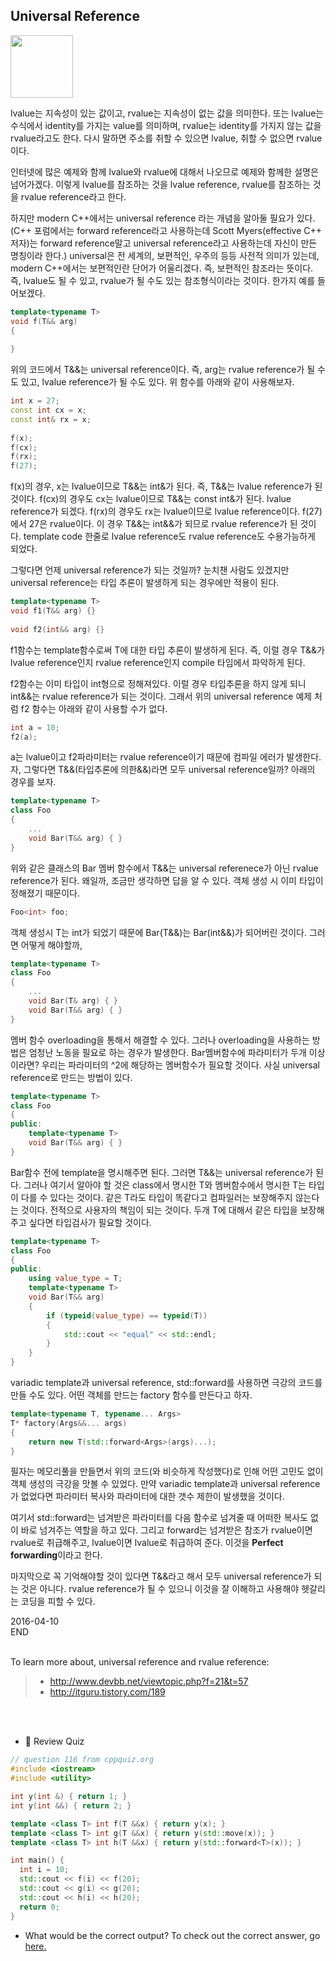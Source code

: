 ## Universal Reference

<img src="http://static.tumblr.com/f7d551f573e8f94213536d8a0ceb1881/wqrjyce/yNRmq27fy/tumblr_static_tumblr_static_ayanami_rei_neon_genesis_evangelion_desktop_1920x1080_hd-wallpaper-1071766s.jpg" width="100">

<br/>


lvalue는 지속성이 있는 값이고, rvalue는 지속성이 없는 값을 의미한다. 또는 lvalue는 수식에서 identity를 가지는 value를 의미하며, rvalue는 identity를 가지지 않는 값을 rvalue라고도 한다. 다시 말하면 주소를 취할 수 있으면 lvalue, 취할 수 없으면 rvalue이다.

인터넷에 많은 예제와 함께 lvalue와 rvalue에 대해서 나오므로 예제와 함께한 설명은 넘어가겠다. 이렇게 lvalue를 참조하는 것을 lvalue reference, rvalue를 참조하는 것을 rvalue reference라고 한다. 

하지만 modern C++에서는 universal reference 라는 개념을 알아둘 필요가 있다. (C++ 포럼에서는 forward reference라고 사용하는데 Scott Myers(effective C++ 저자)는 forward reference말고 universal reference라고 사용하는데 자신이 만든 명칭이라 한다.) universal은 전 세계의, 보편적인, 우주의 등등 사전적 의미가 있는데, modern C++에서는 보편적인란 단어가 어울리겠다. 즉, 보편적인 참조라는 뜻이다. 즉, lvalue도 될 수 있고, rvalue가 될 수도 있는 참조형식이라는 것이다. 한가지 예를 들어보겠다.


```c++
template<typename T>
void f(T&& arg)
{
 
}
```

위의 코드에서 T&&는 universal reference이다. 즉, arg는 rvalue reference가 될 수도 있고, lvalue reference가 될 수도 있다. 위 함수를 아래와 같이 사용해보자.

```c++
int x = 27;
const int cx = x;
const int& rx = x;
 
f(x);
f(cx);
f(rx);
f(27);
```

f(x)의 경우, x는 lvalue이므로 T&&는 int&가 된다. 즉, T&&는 lvalue reference가 된 것이다.
f(cx)의 경우도 cx는 lvalue이므로 T&&는 const int&가 된다. lvalue reference가 되겠다.
f(rx)의 경우도 rx는 lvalue이므로 lvalue reference이다.
f(27)에서 27은 rvalue이다. 이 경우 T&&는 int&&가 되므로 rvalue reference가 된 것이다.
template code 한줄로 lvalue reference도 rvalue reference도 수용가능하게 되었다.


그렇다면 언제 universal reference가 되는 것일까? 눈치챈 사람도 있겠지만 universal reference는 타입 추론이 발생하게 되는 경우에만 적용이 된다.

```c++
template<typename T>
void f1(T&& arg) {}
 
void f2(int&& arg) {}
```

f1함수는 template함수로써 T에 대한 타입 추론이 발생하게 된다.  즉, 이럴 경우 T&&가 lvalue reference인지 rvalue reference인지 compile 타임에서 파악하게 된다.

f2함수는 이미 타입이 int형으로 정해져있다. 이럴 경우 타입추론을 하지 않게 되니 int&&는 rvalue reference가 되는 것이다. 그래서 위의 universal reference 예제 처럼 f2 함수는 아래와 같이 사용할 수가 없다.

```c++
int a = 10;
f2(a);
```

a는 lvalue이고 f2파라미터는 rvalue reference이기 때문에 컴파일 에러가 발생한다. 자, 그렇다면 T&&(타입추론에 의한&&)라면 모두 universal reference일까? 아래의 경우를 보자.

```c++
template<typename T>
class Foo
{
    ...
    void Bar(T&& arg) { }
}
```
위와 같은 클래스의 Bar 멤버 함수에서 T&&는 universal referenece가 아닌 rvalue reference가 된다. 왜일까, 조금만 생각하면 답을 알 수 있다. 객체 생성 시 이미 타입이 정해졌기 때문이다.

```c++
Foo<int> foo;
```
객체 생성시 T는 int가 되었기 때문에 Bar(T&&)는 Bar(int&&)가 되어버린 것이다. 그러면 어떻게 해야할까,

```c++
template<typename T>
class Foo
{
    ...
    void Bar(T& arg) { }
    void Bar(T&& arg) { }
}
```
멤버 함수 overloading을 통해서 해결할 수 있다. 그러나 overloading을 사용하는 방법은 엄청난 노동을 필요로 하는 경우가 발생한다. Bar멤버함수에 파라미터가 두개 이상이라면? 우리는 파라미터의 ^2에 해당하는 멤버함수가 필요할 것이다. 사실 universal reference로 만드는 방법이 있다.

```c++
template<typename T>
class Foo
{
public:
    template<typename T>
    void Bar(T&& arg) { }
}
```
Bar함수 전에 template을 명시해주면 된다. 그러면 T&&는 universal reference가 된다. 그러나 여기서 알아야 할 것은 class에서 명시한 T와 멤버함수에서 명시한 T는 타입이 다를 수 있다는 것이다. 같은 T라도 타입이 똑같다고 컴파일러는 보장해주지 않는다는 것이다. 전적으로 사용자의 책임이 되는 것이다. 두개 T에 대해서 같은 타입을 보장해주고 싶다면 타입검사가 필요할 것이다. 
```c++
template<typename T>
class Foo
{
public:
    using value_type = T;
    template<typename T>
    void Bar(T&& arg)
    {
        if (typeid(value_type) == typeid(T))
        {
            std::cout << "equal" << std::endl;
        }
    }
}
```
variadic template과 universal reference, std::forward를 사용하면 극강의 코드를 만들 수도 있다. 어떤 객체를 만드는 factory 함수를 만든다고 하자.

```c++
template<typename T, typename... Args>
T* factory(Args&&... args)
{
    return new T(std::forward<Args>(args)...);
}
```
필자는 메모리풀을 만들면서 위의 코드(와 비슷하게 작성했다)로 인해 어떤 고민도 없이 객체 생성의 극강을 맛볼 수 있었다. 만약 variadic template과 universal reference가 없었다면 파라미터 복사와 파라미터에 대한 갯수 제한이 발생했을 것이다.

여기서 std::forward는 넘겨받은 파라미터를 다음 함수로 넘겨줄 때 어떠한 복사도 없이 바로 넘겨주는 역할을 하고 있다. 그리고 forward는 넘겨받은 참조가 rvalue이면 rvalue로 취급해주고, lvalue이면 lvalue로 취급하여 준다. 이것을 **Perfect forwarding**이라고 한다.

마지막으로 꼭 기억해야할 것이 있다면 T&&라고 해서 모두 universal reference가 되는 것은 아니다. rvalue reference가 될 수 있으니 이것을 잘 이해하고 사용해야 헷갈리는 코딩을 피할 수 있다.

2016-04-10
<br/>
END
<br/>
<br/>


To learn more about, universal reference and rvalue reference:

> * http://www.devbb.net/viewtopic.php?f=21&t=57
> * http://itguru.tistory.com/189


<br/>
<br/>

* :pencil: Review Quiz
```c++
// question 116 from cppquiz.org
#include <iostream>
#include <utility>

int y(int &) { return 1; }
int y(int &&) { return 2; }

template <class T> int f(T &&x) { return y(x); }
template <class T> int g(T &&x) { return y(std::move(x)); }
template <class T> int h(T &&x) { return y(std::forward<T>(x)); }

int main() {
  int i = 10;
  std::cout << f(i) << f(20);
  std::cout << g(i) << g(20);
  std::cout << h(i) << h(20);
  return 0;
}
```
* What would be the correct output? To check out the correct answer, go [here.](http://cppquiz.org/quiz/question/116?result=OK&answer=112212&did_answer=Answer)




